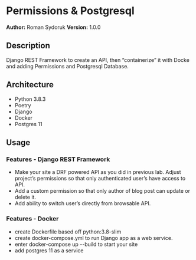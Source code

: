 # Permissions & Postgresql

**Author:** Roman Sydoruk **Version:** 1.0.0

## Description

Django REST Framework to create an API, then “containerize” it with Docke and adding Permissions and Postgresql Database.

## Architecture

* Python 3.8.3
* Poetry
* Django
* Docker
* Postgres 11

## Usage 
### Features - Django REST Framework
* Make your site a DRF powered API as you did in previous lab.
Adjust project’s permissions so that only authenticated user’s have access to API.
* Add a custom permission so that only author of blog post can update or delete it.
* Add ability to switch user’s directly from browsable API.

### Features - Docker
* create Dockerfile based off python:3.8-slim
* create docker-compose.yml to run Django app as a web service.
* enter docker-compose up --build to start your site
* add postgres 11 as a service
